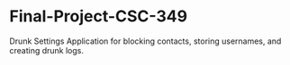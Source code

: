 # Final-Project-CSC-349
Drunk Settings Application for blocking contacts, storing usernames, and creating drunk logs.
